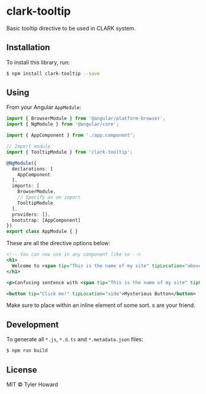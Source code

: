 # clark-tooltip

Basic tooltip directive to be used in CLARK system.

## Installation

To install this library, run:

```bash
$ npm install clark-tooltip --save
```

## Using

From your Angular `AppModule`:

```typescript
import { BrowserModule } from '@angular/platform-browser';
import { NgModule } from '@angular/core';

import { AppComponent } from './app.component';

// Import module
import { TooltipModule } from 'clark-tooltip';

@NgModule({
  declarations: [
    AppComponent
  ],
  imports: [
    BrowserModule,
    // Specify as an import
    TooltipModule
  ],
  providers: [],
  bootstrap: [AppComponent]
})
export class AppModule { }
```

These are all the directive options below:
```xml
<!-- You can now use in any component like so -->
<h1>
  Welcome to <span tip="This is the name of my site" tipLocation="above">{{strangeTitle}}</span>!
</h1>

<p>Confusing sentence with <span tip="This is the name of my site" tipLocation="above">words</span></p>

<button tip="Click me!" tipLocation="side">Mysterious Button</button>

```
Make sure to place within an inline element of some sort. <span>s are your friend.

## Development

To generate all `*.js`, `*.d.ts` and `*.metadata.json` files:

```bash
$ npm run build
```

## License

MIT © Tyler Howard
